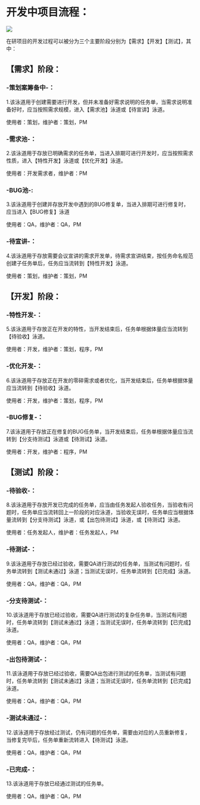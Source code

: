 # 开发中项目流程：
![](https://cdn.nlark.com/yuque/0/2024/png/12926950/1712717157409-09cc4919-fd87-4e66-b1b8-09d0de657bb3.png)

在研项目的开发过程可以被分为三个主要阶段分别为【需求】【开发】【测试】，其中：

## 【需求】阶段：
### -策划案筹备中-：
1.该泳道用于创建需要进行开发，但并未准备好需求说明的任务单，当需求说明准备好时，应当按照需求规模，进入【需求池】泳道或【待宣讲】泳道。

使用者：策划，维护者：策划，PM

### -需求池-：
2.该泳道用于存放已明确需求的任务单，当进入排期可进行开发时，应当按照需求性质，进入【特性开发】泳道或【优化开发】泳道。

使用者：开发需求者，维护者：PM

### -BUG池-:
3.该泳道用于创建并存放开发中遇到的BUG修复单，当进入排期可进行修复时，应当进入【BUG修复】泳道

使用者：QA，维护者：QA，PM

### -待宣讲-：
4.该泳道用于存放需要会议宣讲的需求开发单，待需求宣讲结束，按任务命名规范创建子任务单后，任务应当流转到【特性开发】泳道。

使用者：策划，维护者：策划，PM

## 【开发】阶段：
### -特性开发-：
5.该泳道用于存放正在开发的特性，当开发结束后，任务单根据体量应当流转到【待验收】泳道。

使用者：开发，维护者：策划，程序，PM

### -优化开发-：
6.该泳道用于存放正在开发的零碎需求或者优化，当开发结束后，任务单根据体量应当流转到【待验收】泳道。

使用者：开发，维护者：策划，程序，PM

### -BUG修复-：
7.该泳道用于存放正在修复的BUG任务单，当开发结束后，任务单根据体量应当流转到【分支待测试】泳道或【待测试】泳道。

使用者：开发，维护者：程序，PM

## 【测试】阶段：
### -待验收-：
8.该泳道用于存放开发已完成的任务单，应当由任务发起人验收任务，当验收有问题时，任务单应当流转回上一阶段的对应泳道，当验收无误时，任务单应当根据体量流转到【分支待测试】泳道，或【出包待测试】泳道，或【待测试】泳道。

使用者：任务发起人，维护者：任务发起人，PM

### -待测试-：
9.该泳道用于存放已经过验收，需要QA进行测试的任务单，当测试有问题时，任务单流转到【测试未通过】泳道；当测试无误时，任务单流转到【已完成】泳道。

使用者：QA，维护者：QA，PM

### -分支待测试-：
10.该泳道用于存放已经过验收，需要QA进行测试的复杂任务单，当测试有问题时，任务单流转到【测试未通过】泳道；当测试无误时，任务单流转到【已完成】泳道。

使用者：QA，维护者：QA，PM

### -出包待测试-：
11.该泳道用于存放已经过验收，需要QA出包进行测试的任务单，当测试有问题时，任务单流转到【测试未通过】泳道；当测试无误时，任务单流转到【已完成】泳道。

使用者：QA，维护者：QA，PM

### -测试未通过-：
12.该泳道用于存放经过测试，仍有问题的任务单，需要由对应的人员重新修复，当修复完毕后，任务单重新流转进入【待测试】泳道。

使用者：QA，维护者：QA，PM

### -已完成-：
13.该泳道用于存放已经通过测试的任务单。

使用者：QA，维护者：QA，PM

